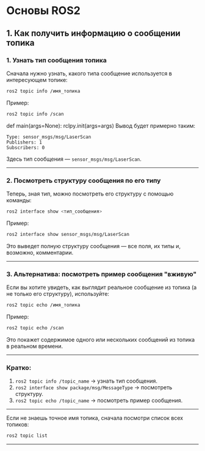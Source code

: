 # Основы ROS2

## 1. Как получить информацию о сообщении топика
### 1. **Узнать тип сообщения топика**

Сначала нужно узнать, какого типа сообщение используется в интересующем топике:

```bash
ros2 topic info /имя_топика
```

Пример:

```bash
ros2 topic info /scan
```

def main(args=None):
    rclpy.init(args=args)
Вывод будет примерно таким:

```
Type: sensor_msgs/msg/LaserScan
Publishers: 1
Subscribers: 0
```

Здесь тип сообщения — `sensor_msgs/msg/LaserScan`.

---

### 2. **Посмотреть структуру сообщения по его типу**

Теперь, зная тип, можно посмотреть его структуру с помощью команды:

```bash
ros2 interface show <тип_сообщения>
```

Пример:

```bash
ros2 interface show sensor_msgs/msg/LaserScan
```

Это выведет полную структуру сообщения — все поля, их типы и, возможно, комментарии.

---

### 3. **Альтернатива: посмотреть пример сообщения "вживую"**

Если вы хотите увидеть, как выглядит реальное сообщение из топика (а не только его структуру), используйте:

```bash
ros2 topic echo /имя_топика
```

Пример:

```bash
ros2 topic echo /scan
```

Это покажет содержимое одного или нескольких сообщений из топика в реальном времени.

---

### Кратко:

1. `ros2 topic info /topic_name` → узнать тип сообщения.
2. `ros2 interface show package/msg/MessageType` → посмотреть структуру.
3. `ros2 topic echo /topic_name` → посмотреть пример сообщения.

---

Если не знаешь точное имя топика, сначала посмотри список всех топиков:

```bash
ros2 topic list
```

---

